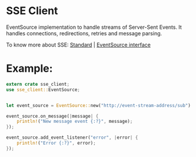 # SSE Client

EventSource implementation to handle streams of Server-Sent Events.
It handles connections, redirections, retries and message parsing.

To know more about SSE: <a href="https://html.spec.whatwg.org/multipage/server-sent-events.html" target="_new">Standard</a> | <a href="https://developer.mozilla.org/en-US/docs/Web/API/EventSource" target="_new">EventSource interface</a>

# Example:

```rust
extern crate sse_client;
use sse_client::EventSource;


let event_source = EventSource::new("http://event-stream-address/sub").unwrap();

event_source.on_message(|message| {
    println!("New message event {:?}", message);
});

event_source.add_event_listener("error", |error| {
    println!("Error {:?}", error);
});

```

